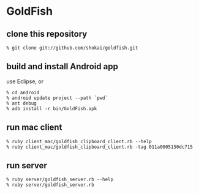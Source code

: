 GoldFish
========


clone this repository
---------------------

    % git clone git://github.com/shokai/goldfish.git


build and install Android app
-----------------------------

use Eclipse, or

    % cd android
    % android update project --path `pwd`
    % ant debug
    % adb install -r bin/GoldFish.apk


run mac client
--------------

    % ruby client_mac/goldfish_clipboard_client.rb --help
    % ruby client_mac/goldfish_clipboard_client.rb -tag 011a0005150dc715


run server
----------

    % ruby server/goldfish_server.rb --help
    % ruby server/goldfish_server.rb